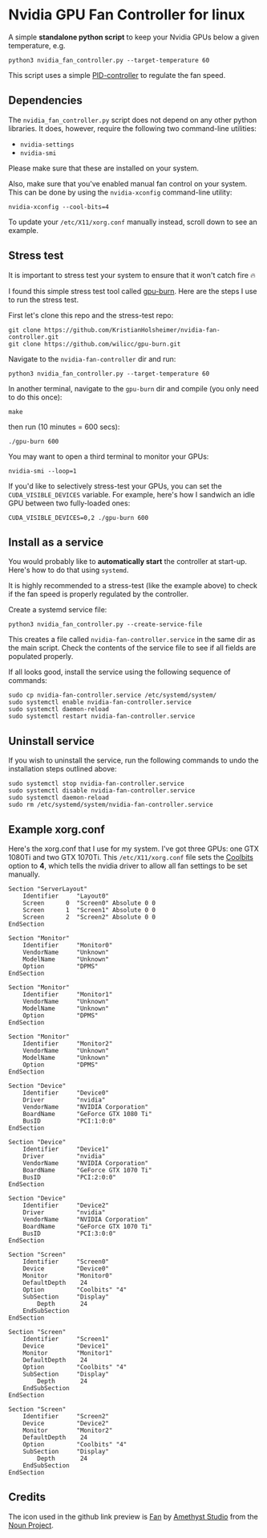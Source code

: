 # Nvidia GPU Fan Controller for linux

A simple **standalone python script** to keep your Nvidia GPUs below a given temperature, e.g.

```
python3 nvidia_fan_controller.py --target-temperature 60
```

This script uses a simple [PID-controller](https://en.wikipedia.org/wiki/PID_controller) to regulate
the fan speed.


## Dependencies

The `nvidia_fan_controller.py` script does not depend on any other python libraries. It does,
however, require the following two command-line utilities:

- `nvidia-settings`
- `nvidia-smi`

Please make sure that these are installed on your system.

Also, make sure that you've enabled manual fan control on your system. This can be done by using the
`nvidia-xconfig` command-line utility:

```
nvidia-xconfig --cool-bits=4
```

To update your `/etc/X11/xorg.conf` manually instead, scroll down to see an example.


## Stress test

It is important to stress test your system to ensure that it won't catch fire 🔥

I found this simple stress test tool called [gpu-burn](https://github.com/wilicc/gpu-burn). Here are
the steps I use to run the stress test.

First let's clone this repo and the stress-test repo:
```
git clone https://github.com/KristianHolsheimer/nvidia-fan-controller.git
git clone https://github.com/wilicc/gpu-burn.git
```

Navigate to the `nvidia-fan-controller` dir and run:
```
python3 nvidia_fan_controller.py --target-temperature 60
```

In another terminal, navigate to the `gpu-burn` dir and compile (you only need to do this once):

```
make
```

then run (10 minutes = 600 secs):

```
./gpu-burn 600
```

You may want to open a third terminal to monitor your GPUs:

```
nvidia-smi --loop=1
```

If you'd like to selectively stress-test your GPUs, you can set the `CUDA_VISIBLE_DEVICES` variable.
For example, here's how I sandwich an idle GPU between two fully-loaded ones:

```
CUDA_VISIBLE_DEVICES=0,2 ./gpu-burn 600
```

## Install as a service

You would probably like to **automatically start** the controller at start-up. Here's how to do that
using `systemd`.

It is highly recommended to a stress-test (like the example above) to check if the fan speed is
properly regulated by the controller.

Create a systemd service file:

```
python3 nvidia_fan_controller.py --create-service-file
```

This creates a file called `nvidia-fan-controller.service` in the same dir as the main script. Check
the contents of the service file to see if all fields are populated properly.

If all looks good, install the service using the following sequence of commands:

```
sudo cp nvidia-fan-controller.service /etc/systemd/system/
sudo systemctl enable nvidia-fan-controller.service
sudo systemctl daemon-reload
sudo systemctl restart nvidia-fan-controller.service
```


## Uninstall service

If you wish to uninstall the service, run the following commands to undo the installation steps
outlined above:

```
sudo systemctl stop nvidia-fan-controller.service
sudo systemctl disable nvidia-fan-controller.service
sudo systemctl daemon-reload
sudo rm /etc/systemd/system/nvidia-fan-controller.service
```


## Example xorg.conf

Here's the xorg.conf that I use for my system. I've got three GPUs: one GTX 1080Ti and two GTX
1070Ti. This `/etc/X11/xorg.conf` file sets the
[Coolbits](https://wiki.archlinux.org/index.php/NVIDIA/Tips_and_tricks#Overclocking_and_cooling)
option to **4**, which tells the nvidia driver to allow all fan settings to be set manually.

```
Section "ServerLayout"
    Identifier     "Layout0"
    Screen      0  "Screen0" Absolute 0 0
    Screen      1  "Screen1" Absolute 0 0
    Screen      2  "Screen2" Absolute 0 0
EndSection

Section "Monitor"
    Identifier     "Monitor0"
    VendorName     "Unknown"
    ModelName      "Unknown"
    Option         "DPMS"
EndSection

Section "Monitor"
    Identifier     "Monitor1"
    VendorName     "Unknown"
    ModelName      "Unknown"
    Option         "DPMS"
EndSection

Section "Monitor"
    Identifier     "Monitor2"
    VendorName     "Unknown"
    ModelName      "Unknown"
    Option         "DPMS"
EndSection

Section "Device"
    Identifier     "Device0"
    Driver         "nvidia"
    VendorName     "NVIDIA Corporation"
    BoardName      "GeForce GTX 1080 Ti"
    BusID          "PCI:1:0:0"
EndSection

Section "Device"
    Identifier     "Device1"
    Driver         "nvidia"
    VendorName     "NVIDIA Corporation"
    BoardName      "GeForce GTX 1070 Ti"
    BusID          "PCI:2:0:0"
EndSection

Section "Device"
    Identifier     "Device2"
    Driver         "nvidia"
    VendorName     "NVIDIA Corporation"
    BoardName      "GeForce GTX 1070 Ti"
    BusID          "PCI:3:0:0"
EndSection

Section "Screen"
    Identifier     "Screen0"
    Device         "Device0"
    Monitor        "Monitor0"
    DefaultDepth    24
    Option         "Coolbits" "4"
    SubSection     "Display"
        Depth       24
    EndSubSection
EndSection

Section "Screen"
    Identifier     "Screen1"
    Device         "Device1"
    Monitor        "Monitor1"
    DefaultDepth    24
    Option         "Coolbits" "4"
    SubSection     "Display"
        Depth       24
    EndSubSection
EndSection

Section "Screen"
    Identifier     "Screen2"
    Device         "Device2"
    Monitor        "Monitor2"
    DefaultDepth    24
    Option         "Coolbits" "4"
    SubSection     "Display"
        Depth       24
    EndSubSection
EndSection

```


## Credits

The icon used in the github link preview is
[Fan](https://thenounproject.com/term/fan/2871241) by
[Amethyst Studio](https://thenounproject.com/AmethystStudio/) from the
[Noun Project](https://thenounproject.com/).
